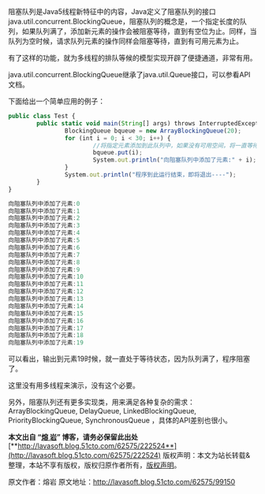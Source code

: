 


阻塞队列是Java5线程新特征中的内容，Java定义了阻塞队列的接口java.util.concurrent.BlockingQueue，阻塞队列的概念是，一个指定长度的队列，如果队列满了，添加新元素的操作会被阻塞等待，直到有空位为止。同样，当队列为空时候，请求队列元素的操作同样会阻塞等待，直到有可用元素为止。

有了这样的功能，就为多线程的排队等候的模型实现开辟了便捷通道，非常有用。

java.util.concurrent.BlockingQueue继承了java.util.Queue接口，可以参看API文档。

下面给出一个简单应用的例子：

```js 
public class Test { 
        public static void main(String[] args) throws InterruptedException { 
                BlockingQueue bqueue = new ArrayBlockingQueue(20); 
                for (int i = 0; i < 30; i++) { 
                        //将指定元素添加到此队列中，如果没有可用空间，将一直等待（如果有必要）。 
                        bqueue.put(i); 
                        System.out.println("向阻塞队列中添加了元素:" + i); 
                } 
                System.out.println("程序到此运行结束，即将退出----"); 
        } 
}
```


```js 
向阻塞队列中添加了元素:0 
向阻塞队列中添加了元素:1 
向阻塞队列中添加了元素:2 
向阻塞队列中添加了元素:3 
向阻塞队列中添加了元素:4 
向阻塞队列中添加了元素:5 
向阻塞队列中添加了元素:6 
向阻塞队列中添加了元素:7 
向阻塞队列中添加了元素:8 
向阻塞队列中添加了元素:9 
向阻塞队列中添加了元素:10 
向阻塞队列中添加了元素:11 
向阻塞队列中添加了元素:12 
向阻塞队列中添加了元素:13 
向阻塞队列中添加了元素:14 
向阻塞队列中添加了元素:15 
向阻塞队列中添加了元素:16 
向阻塞队列中添加了元素:17 
向阻塞队列中添加了元素:18 
向阻塞队列中添加了元素:19
```

可以看出，输出到元素19时候，就一直处于等待状态，因为队列满了，程序阻塞了。

这里没有用多线程来演示，没有这个必要。

另外，阻塞队列还有更多实现类，用来满足各种复杂的需求：ArrayBlockingQueue, DelayQueue, LinkedBlockingQueue, PriorityBlockingQueue, SynchronousQueue ，具体的API差别也很小。

**本文出自 “**[**熔 岩**](http://lavasoft.blog.51cto.com/)**” 博客，请务必保留此出处**[**http://lavasoft.blog.51cto.com/62575/222524**](http://lavasoft.blog.51cto.com/62575/222524)
版权声明：本文为站长转载&整理，本站不享有版权，版权归原作者所有，[版权声明](https://gitee.com/hezhiyuan007/java-notes/raw/master/disclaimer.md)。




原文作者：熔岩 原文地址：http://lavasoft.blog.51cto.com/62575/99150